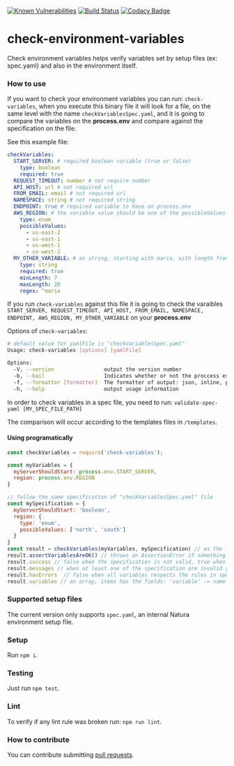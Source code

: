 [![Known Vulnerabilities](https://snyk.io/test/github/natura-cosmeticos/check-environment-variables/badge.svg?targetFile=package.json)](https://snyk.io/test/github/natura-cosmeticos/check-environment-variables?targetFile=package.json)
[![Build Status](https://travis-ci.org/natura-cosmeticos/check-environment-variables.svg?branch=master)](https://travis-ci.org/natura-cosmeticos/check-environment-variables)
[![Codacy Badge](https://api.codacy.com/project/badge/Grade/8426d68f7eac481c9f3ae07b8eb1805b)](https://www.codacy.com/app/fabricioffc/check-environment-variables?utm_source=github.com&amp;utm_medium=referral&amp;utm_content=natura-cosmeticos/check-environment-variables&amp;utm_campaign=Badge_Grade)


# check-environment-variables

Check environment variables helps verify variables set by setup files (ex: spec.yaml) and also in the environment itself.

### How to use

If you want to check your environment variables you can run: `check-variables`, when you execute this binary file it will
look for a file, on the same level with the name `checkVariablesSpec.yaml`, and it is going to compare the variables on
the **process.env** and compare against the specification on the file.

See this example file:
```yaml
checkVariables:
  START_SERVER: # required boolean variable (true or false)
    type: boolean
    required: true
  REQUEST_TIMEOUT: number # not require number
  API_HOST: url # not required url
  FROM_EMAIL: email # not required url
  NAMESPACE: string # not required string
  ENDPOINT: true # required variable to have on process.env
  AWS_REGION: # the variable value should be one of the possibleValues
    type: enum
    possibleValues:
      - us-east-2
      - us-east-1
      - us-west-1
      - us-west-2
  MY_OTHER_VARIABLE: # an string, starting with maria, with length from 7 to 20
    type: string
    required: true
    minLength: 7
    maxLength: 20
    regex: ^maria
```

If you run `check-variables` against this file it is going to check the varaibles `START_SERVER, REQUEST_TIMEOUT, API_HOST, FROM_EMAIL, NAMESPACE, ENDPOINT, AWS_REGION, MY_OTHER_VARIABLE` on your **process.env**

Options of `check-variables`:
```bash
# default value for yamlFile is "checkVariablesSpec.yaml"
Usage: check-variables [options] [yamlFile]

Options:
  -V, --version                output the version number
  -b, --bail                   Indicates whether or not the proccess exits with status non ok when oneor more variables are wrong
  -f, --formatter [formatter]  The formatter of output: json, inline, pretty (default: "pretty")
  -h, --help                   output usage information
```

In order to check variables in a spec file, you need to run: `validate-spec-yaml [MY_SPEC_FILE_PATH]`

The comparison will occur according to the templates files in `/templates`.

#### Using programatically
```javascript
const checkVariables = require('check-variables');

const myVariables = {
  myServerShouldStart: process.env.START_SERVER,
  region: process.env.REGION
}

// follow the same specification of "checkVariablesSpec.yaml" file
const mySpecification = {
  myServerShouldStart: 'boolean',
  region: {
    type: 'enum',
    possibleValues: ['north', 'south']
  }
}
const result = checkVariables(myVariables, mySpecification) // as the first parameter you can also use process.env
result.assertVariablesAreOK() // throws an AssertionError if something is not right
result.success // false when the specification is not valid, true when validation happened
result.messages // when at least one of the specification are invalid you can see what is invalid
result.hasErrors  // false when all variables respects the rules in specification
result.variables // an array, items has the fields: 'variable' -> name of the variable, 'value' -> the value of variable, 'error' -> null if the value of the variable is ok against the rule, string containing the error if not ok
```

### Supported setup files

The current version only supports `spec.yaml`, an internal Natura environment setup file.

### Setup

Run `npm i`.

### Testing

Just run `npm test`.

### Lint

To verify if any lint rule was broken run: `npm run lint`.

### How to contribute

You can contribute submitting [pull requests](https://github.com/natura-cosmeticos/check-environment-variables/pulls).
